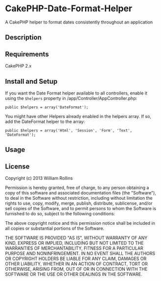CakePHP-Date-Format-Helper
==========================

A CakePHP helper to format dates consistently throughout an application

<h2>Description</h2>

<h2>Requirements</h2>
CakePHP 2.x

<h2>Install and Setup</h2>

If you want the Date Format helper available to all controllers, enable it using the <code>$helpers</code> property in /app/Controller/AppController.php:
<pre><code>public $helpers = array('DateFormat');</code></pre>

You might have other Helpers already enabled in the helpers array. If so, add the DateFormat helper to the array:
<pre><code>public $helpers = array('Html', 'Session', 'Form', 'Text', 'DateFormat');</code></pre>

<h2>Usage</h2>

<h2>License</h2>
Copyright (c) 2013 William Rollins

Permission is hereby granted, free of charge, to any person obtaining a copy of this software and associated documentation files (the "Software"), to deal in the Software without restriction, including without limitation the rights to use, copy, modify, merge, publish, distribute, sublicense, and/or sell copies of the Software, and to permit persons to whom the Software is furnished to do so, subject to the following conditions:

The above copyright notice and this permission notice shall be included in all copies or substantial portions of the Software.

THE SOFTWARE IS PROVIDED "AS IS", WITHOUT WARRANTY OF ANY KIND, EXPRESS OR IMPLIED, INCLUDING BUT NOT LIMITED TO THE WARRANTIES OF MERCHANTABILITY, FITNESS FOR A PARTICULAR PURPOSE AND NONINFRINGEMENT. IN NO EVENT SHALL THE AUTHORS OR COPYRIGHT HOLDERS BE LIABLE FOR ANY CLAIM, DAMAGES OR OTHER LIABILITY, WHETHER IN AN ACTION OF CONTRACT, TORT OR OTHERWISE, ARISING FROM, OUT OF OR IN CONNECTION WITH THE SOFTWARE OR THE USE OR OTHER DEALINGS IN THE SOFTWARE.

